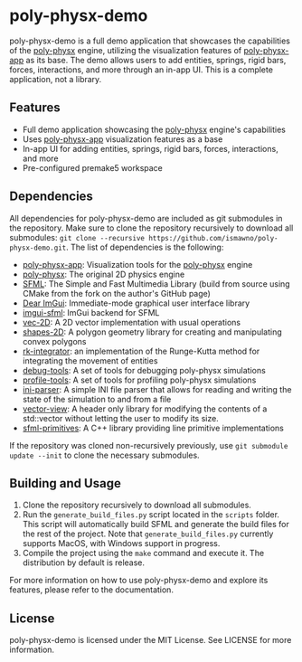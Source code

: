 # poly-physx-demo

poly-physx-demo is a full demo application that showcases the capabilities of the [poly-physx](https://github.com/ismawno/poly-physx) engine, utilizing the visualization features of [poly-physx-app](https://github.com/ismawno/poly-physx-app) as its base. The demo allows users to add entities, springs, rigid bars, forces, interactions, and more through an in-app UI. This is a complete application, not a library.

## Features

- Full demo application showcasing the [poly-physx](https://github.com/ismawno/poly-physx) engine's capabilities
- Uses [poly-physx-app](https://github.com/ismawno/poly-physx-app) visualization features as a base
- In-app UI for adding entities, springs, rigid bars, forces, interactions, and more
- Pre-configured premake5 workspace

## Dependencies

All dependencies for poly-physx-demo are included as git submodules in the repository. Make sure to clone the repository recursively to download all submodules: `git clone --recursive https://github.com/ismawno/poly-physx-demo.git`. The list of dependencies is the following:

- [poly-physx-app](https://github.com/ismawno/poly-physx-app): Visualization tools for the [poly-physx](https://github.com/ismawno/poly-physx) engine
- [poly-physx](https://github.com/ismawno/poly-physx): The original 2D physics engine
- [SFML](https://github.com/ismawno/SFML): The Simple and Fast Multimedia Library (build from source using CMake from the fork on the author's GitHub page)
- [Dear ImGui](https://github.com/ismawno/imgui): Immediate-mode graphical user interface library
- [imgui-sfml](https://github.com/ismawno/imgui-sfml): ImGui backend for SFML
- [vec-2D](https://github.com/ismawno/vec-2D): A 2D vector implementation with usual operations
- [shapes-2D](https://github.com/ismawno/shapes-2D): A polygon geometry library for creating and manipulating convex polygons
- [rk-integrator](https://github.com/ismawno/rk-integrator): an implementation of the Runge-Kutta method for integrating the movement of entities
- [debug-tools](https://github.com/ismawno/debug-tools): A set of tools for debugging poly-physx simulations
- [profile-tools](https://github.com/ismawno/profile-tools): A set of tools for profiling poly-physx simulations
- [ini-parser](https://github.com/ismawno/ini-parser): A simple INI file parser that allows for reading and writing the state of the simulation to and from a file
- [vector-view](https://github.com/ismawno/vector-view): A header only library for modifying the contents of a std::vector without letting the user to modify its size.
- [sfml-primitives](https://github.com/ismawno/sfml-primitives): A C++ library providing line primitive implementations

If the repository was cloned non-recursively previously, use `git submodule update --init` to clone the necessary submodules.

## Building and Usage

1. Clone the repository recursively to download all submodules.
2. Run the `generate_build_files.py` script located in the `scripts` folder. This script will automatically build SFML and generate the build files for the rest of the project. Note that `generate_build_files.py` currently supports MacOS, with Windows support in progress.
3. Compile the project using the `make` command and execute it. The distribution by default is release.

For more information on how to use poly-physx-demo and explore its features, please refer to the documentation.

## License

poly-physx-demo is licensed under the MIT License. See LICENSE for more information.
